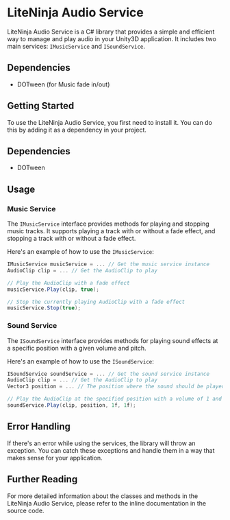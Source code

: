# LiteNinja Audio Service

LiteNinja Audio Service is a C# library that provides a simple and efficient way to manage and play audio in your Unity3D application. It includes two main services: `IMusicService` and `ISoundService`.

## Dependencies
- DOTween (for Music fade in/out)

## Getting Started

To use the LiteNinja Audio Service, you first need to install it. You can do this by adding it as a dependency in your project.

## Dependencies

- DOTween

## Usage

### Music Service

The `IMusicService` interface provides methods for playing and stopping music tracks. It supports playing a track with or without a fade effect, and stopping a track with or without a fade effect.

Here's an example of how to use the `IMusicService`:

```csharp
IMusicService musicService = ... // Get the music service instance
AudioClip clip = ... // Get the AudioClip to play

// Play the AudioClip with a fade effect
musicService.Play(clip, true);

// Stop the currently playing AudioClip with a fade effect
musicService.Stop(true);
```

### Sound Service

The `ISoundService` interface provides methods for playing sound effects at a specific position with a given volume and pitch.

Here's an example of how to use the `ISoundService`:

```csharp
ISoundService soundService = ... // Get the sound service instance
AudioClip clip = ... // Get the AudioClip to play
Vector3 position = ... // The position where the sound should be played

// Play the AudioClip at the specified position with a volume of 1 and a pitch of 1
soundService.Play(clip, position, 1f, 1f);
```

## Error Handling

If there's an error while using the services, the library will throw an exception. You can catch these exceptions and handle them in a way that makes sense for your application.

## Further Reading

For more detailed information about the classes and methods in the LiteNinja Audio Service, please refer to the inline documentation in the source code.